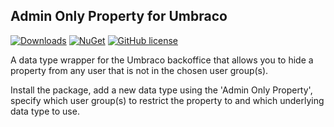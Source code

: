 ## Admin Only Property for Umbraco

[![Downloads](https://img.shields.io/nuget/dt/Our.Umbraco.Community.AdminOnlyProperty?color=cc9900)](https://www.nuget.org/packages/Our.Umbraco.Community.AdminOnlyProperty/)
[![NuGet](https://img.shields.io/nuget/vpre/Our.Umbraco.Community.AdminOnlyProperty?color=0273B3)](https://www.nuget.org/packages/Our.Umbraco.Community.AdminOnlyProperty)
[![GitHub license](https://img.shields.io/github/license/lottepitcher/umbraco-admin-only-property?color=8AB803)](LICENSE)

A data type wrapper for the Umbraco backoffice that allows you to hide a property from any user that is not in the chosen user group(s).

Install the package, add a new data type using the 'Admin Only Property', specify which user group(s) to restrict the property to and which underlying data type to use.